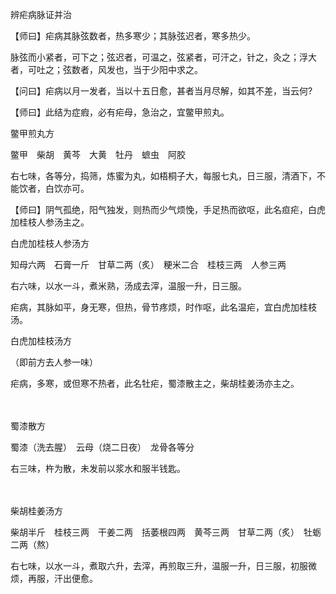 辨疟病脉证并治

【师曰】疟病其脉弦数者，热多寒少；其脉弦迟者，寒多热少。

脉弦而小紧者，可下之；弦迟者，可温之，弦紧者，可汗之，针之，灸之；浮大者，可吐之；弦数者，风发也，当于少阳中求之。

【问曰】疟病以月一发者，当以十五日愈，甚者当月尽解，如其不差，当云何?

【师曰】此结为症瘕，必有疟母，急治之，宜鳖甲煎丸。

鳖甲煎丸方

鳖甲　柴胡　黄芩　大黄　牡丹　蟅虫　阿胶

右七味，各等分，捣筛，炼蜜为丸，如梧桐子大，每服七丸，日三服，清酒下，不能饮者，白饮亦可。

【师曰】阴气孤绝，阳气独发，则热而少气烦悗，手足热而欲呕，此名疸疟，白虎加桂枝人参汤主之。

白虎加桂枝人参汤方

知母六两　石膏一斤　甘草二两（炙）　粳米二合　桂枝三两　人参三两

右六味，以水一斗，煮米熟，汤成去滓，温服一升，日三服。

疟病，其脉如平，身无寒，但热，骨节疼烦，时作呕，此名温疟，宜白虎加桂枝汤。

白虎加桂枝汤方

（即前方去人参一味）

疟病，多寒，或但寒不热者，此名牡疟，蜀漆散主之，柴胡桂姜汤亦主之。

 　 　 

蜀漆散方

蜀漆（洗去腥）　云母（烧二日夜）　龙骨各等分

右三味，杵为散，未发前以浆水和服半钱匙。

 　 　 

柴胡桂姜汤方

柴胡半斤　桂枝三两　干姜二两　括萎根四两　黄芩三两　甘草二两（炙）　牡蛎二两（熬）

右七味，以水一斗，煮取六升，去滓，再煎取三升，温服一升，日三服，初服微烦，再服，汗出便愈。

